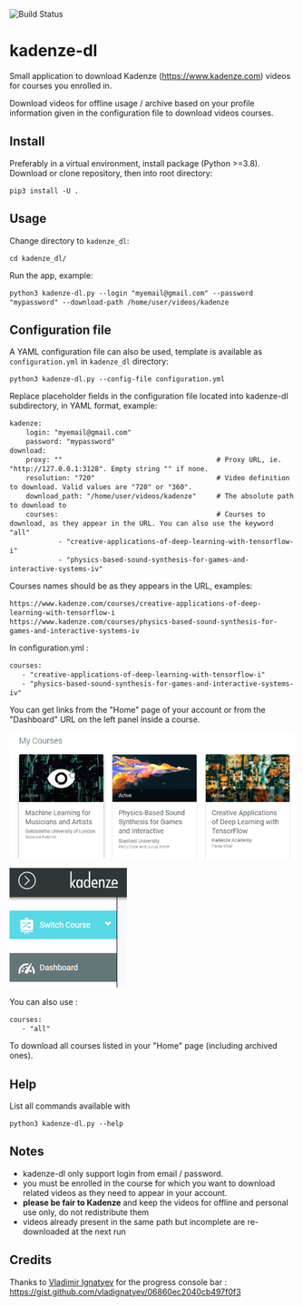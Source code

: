 ![Build Status](https://github.com/gaarv/kadenze-dl/actions/workflows/test.yml/badge.svg)

kadenze-dl
===

Small application to download Kadenze (https://www.kadenze.com) videos for courses you enrolled in.

Download videos for offline usage / archive based on your profile information given in the configuration file to download videos courses.


## Install


Preferably in a virtual environment, install package (Python >=3.8). Download or clone repository, then into root directory:

    pip3 install -U .


## Usage 


Change directory to `kadenze_dl`:

    cd kadenze_dl/


Run the app, example:

    python3 kadenze-dl.py --login "myemail@gmail.com" --password "mypassword" --download-path /home/user/videos/kadenze


## Configuration file

A YAML configuration file can also be used, template is available as `configuration.yml` in `kadenze_dl` directory:

    python3 kadenze-dl.py --config-file configuration.yml


Replace placeholder fields in the configuration file located into kadenze-dl subdirectory, in YAML format, example:

    kadenze:
        login: "myemail@gmail.com"
        password: "mypassword"
    download:
        proxy: ""                                      # Proxy URL, ie. "http://127.0.0.1:3128". Empty string "" if none.
        resolution: "720"                              # Video definition to download. Valid values are "720" or "360".
        download_path: "/home/user/videos/kadenze"     # The absolute path to download to
        courses:                                       # Courses to download, as they appear in the URL. You can also use the keyword "all"
                - "creative-applications-of-deep-learning-with-tensorflow-i"
                - "physics-based-sound-synthesis-for-games-and-interactive-systems-iv"


Courses names should be as they appears in the URL, examples:

    https://www.kadenze.com/courses/creative-applications-of-deep-learning-with-tensorflow-i
    https://www.kadenze.com/courses/physics-based-sound-synthesis-for-games-and-interactive-systems-iv


In configuration.yml :
    
    courses:
       - "creative-applications-of-deep-learning-with-tensorflow-i"
       - "physics-based-sound-synthesis-for-games-and-interactive-systems-iv"

You can get links from the "Home" page of your account or from the "Dashboard" URL on the left panel inside a course.

![Home](./images/kadenze1.png)

![Dashboard](./images/kadenze2.png)

You can also use :

    courses:
       - "all"

To download all courses listed in your "Home" page (including archived ones).

## Help

List all commands available with 

    python3 kadenze-dl.py --help


## Notes

- kadenze-dl only support login from email / password.
- you must be enrolled in the course for which you want to download related videos as they need to appear in your account. 
- **please be fair to Kadenze** and keep the videos for offline and personal use only, do not redistribute them
- videos already present in the same path but incomplete are re-downloaded at the next run


## Credits

Thanks to [Vladimir Ignatyev](https://gist.github.com/vladignatyev) for the progress console bar :
https://gist.github.com/vladignatyev/06860ec2040cb497f0f3